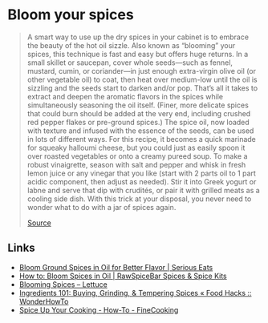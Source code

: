 # Bloom your spices

> A smart way to use up the dry spices in your cabinet is to embrace the beauty of the hot oil sizzle. Also known as “blooming” your spices, this technique is fast and easy but offers huge returns. In a small skillet or saucepan, cover whole seeds—such as fennel, mustard, cumin, or coriander—in just enough extra-virgin olive oil (or other vegetable oil) to coat, then heat over medium-low until the oil is sizzling and the seeds start to darken and/or pop. That’s all it takes to extract and deepen the aromatic flavors in the spices while simultaneously seasoning the oil itself. (Finer, more delicate spices that could burn should be added at the very end, including crushed red pepper flakes or pre-ground spices.) The spice oil, now loaded with texture and infused with the essence of the seeds, can be used in lots of different ways. For this recipe, it becomes a quick marinade for squeaky halloumi cheese, but you could just as easily spoon it over roasted vegetables or onto a creamy pureed soup. To make a robust vinaigrette, season with salt and pepper and whisk in fresh lemon juice or any vinegar that you like (start with 2 parts oil to 1 part acidic component, then adjust as needed). Stir it into Greek yogurt or labne and serve that dip with crudités, or pair it with grilled meats as a cooling side dish. With this trick at your disposal, you never need to wonder what to do with a jar of spices again.
>
> [Source](https://www.bonappetit.com/gallery/carla-lalli-music-fundamental-cooking-lessons)



## Links

- [Bloom Ground Spices in Oil for Better Flavor | Serious Eats](https://www.seriouseats.com/2017/01/blooming-frying-ground-spices-in-oil.html)
- [How to: Bloom Spices in Oil | RawSpiceBar Spices & Spice Kits](https://rawspicebar.com/blogs/spices-101/how-to-bloom-spices-in-oil)
- [Blooming Spices – Lettuce](https://lettuce.fm/blog/culinary/blooming-spices/)
- [Ingredients 101: Buying, Grinding, & Tempering Spices « Food Hacks :: WonderHowTo](https://food-hacks.wonderhowto.com/how-to/ingredients-101-buying-grinding-tempering-spices-0157548/)
- [Spice Up Your Cooking - How-To - FineCooking](https://www.finecooking.com/article/spice-up-your-cooking)

